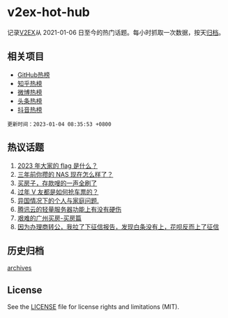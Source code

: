 # v2ex-hot-hub

 记录[V2EX](https://www.v2ex.com/)从 2021-01-06 日至今的热门话题。每小时抓取一次数据，按天[归档](archives)。
 
 ## 相关项目

- [GitHub热榜](https://github.com/lonnyzhang423/github-hot-hub)
- [知乎热榜](https://github.com/lonnyzhang423/zhihu-hot-hub)
- [微博热榜](https://github.com/lonnyzhang423/weibo-hot-hub)
- [头条热榜](https://github.com/lonnyzhang423/toutiao-hot-hub)
- [抖音热榜](https://github.com/lonnyzhang423/douyin-hot-hub)


 `更新时间：2023-01-04 08:35:53 +0800`

## 热议话题

1. [2023 年大家的 flag 是什么？](https://www.v2ex.com/t/906179)
1. [三年前你攒的 NAS 现在怎么样了？](https://www.v2ex.com/t/906204)
1. [买房子，存款嗖的一声全刷了](https://www.v2ex.com/t/906339)
1. [过年 V 友都是如何抢车票的？](https://www.v2ex.com/t/906181)
1. [异国情况下的个人与家庭问题.](https://www.v2ex.com/t/906184)
1. [腾讯云的轻量服务器功能上有没有硬伤](https://www.v2ex.com/t/906190)
1. [艰难的广州买房-买房篇](https://www.v2ex.com/t/906180)
1. [因为办理商转公，我拉了下征信报告，发现白条没有上，花呗反而上了征信](https://www.v2ex.com/t/906238)

## 历史归档

[archives](archives)

## License

See the [LICENSE](LICENSE) file for license rights and limitations (MIT).
